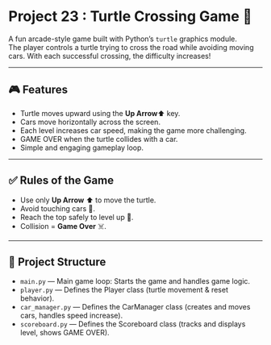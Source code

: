 # Project 23 : Turtle Crossing Game 🐢

A fun arcade-style game built with Python’s `turtle` graphics module.  
The player controls a turtle trying to cross the road while avoiding moving cars. With each successful crossing, the difficulty increases!

---

## 🎮 Features
- Turtle moves upward using the **Up Arrow**⬆️ key.
- Cars move horizontally across the screen.
- Each level increases car speed, making the game more challenging.
- GAME OVER when the turtle collides with a car.
- Simple and engaging gameplay loop.

---

## ✅ Rules of the Game
- Use only **Up Arrow** ⬆️ to move the turtle.  
- Avoid touching cars 🚗.  
- Reach the top safely to level up 🎯.  
- Collision = **Game Over** ☠️.  

---

## 📂 Project Structure
- `main.py` — Main game loop: Starts the game and handles game logic.  
- `player.py` — Defines the Player class (turtle movement & reset behavior).  
- `car_manager.py` — Defines the CarManager class (creates and moves cars, handles speed increase).  
- `scoreboard.py` — Defines the Scoreboard class (tracks and displays level, shows GAME OVER).  
